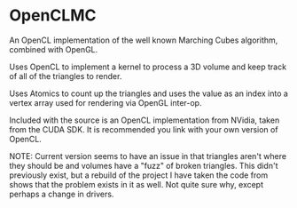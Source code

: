 OpenCLMC
========

An OpenCL implementation of the well known Marching Cubes algorithm, combined with OpenGL.

Uses OpenCL to implement a kernel to process a 3D volume and keep track of all of the triangles to render.

Uses Atomics to count up the triangles and uses the value as an index into a vertex array used for rendering via OpenGL inter-op.

Included with the source is an OpenCL implementation from NVidia, taken from the CUDA SDK. It is recommended you link with your own version of OpenCL.

NOTE: Current version seems to have an issue in that triangles aren't where they should be and volumes have a "fuzz" of broken triangles. This didn't previously exist, but a rebuild of the project I have taken the code from shows that the problem exists in it as well. Not quite sure why, except perhaps a change in drivers.
